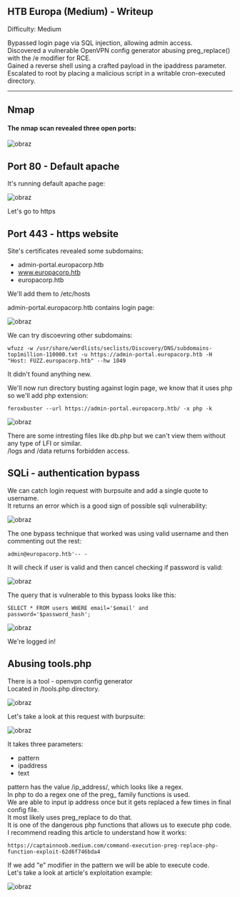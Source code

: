 ## HTB Europa (Medium) - Writeup

Difficulty: Medium

Bypassed login page via SQL injection, allowing admin access.  
Discovered a vulnerable OpenVPN config generator abusing preg_replace() with the /e modifier for RCE.  
Gained a reverse shell using a crafted payload in the ipaddress parameter.  
Escalated to root by placing a malicious script in a writable cron-executed directory.  

---

## Nmap 

#### The nmap scan revealed three open ports:  

![obraz](https://github.com/user-attachments/assets/e5ef597a-977d-4b69-8545-41087b5f7b79)


## Port 80 - Default apache  

It's running default apache page:  

![obraz](https://github.com/user-attachments/assets/d74c48af-a3b9-42d5-9cee-8ef2c2f918e8)

Let's go to https



## Port 443 - https website  

Site's certificates revealed some subdomains:  
+  admin-portal.europacorp.htb
+  www.europacorp.htb
+  europacorp.htb

We'll add them to /etc/hosts 

admin-portal.europacorp.htb contains login page:  

![obraz](https://github.com/user-attachments/assets/cbdbc1ec-1459-4e8d-a168-38dcc44da9c0)

We can try discoevring other subdomains:  
```
wfuzz -w /usr/share/wordlists/seclists/Discovery/DNS/subdomains-top1million-110000.txt -u https://admin-portal.europacorp.htb -H "Host: FUZZ.europacorp.htb" --hw 1049
```
It didn't found anything new.  

We'll now run directory busting against login page, we know that it uses php so we'll add php extension:  
```
feroxbuster --url https://admin-portal.europacorp.htb/ -x php -k
```

![obraz](https://github.com/user-attachments/assets/4783e358-64e7-44ff-bd3d-c99256f60359)

There are some intresting files like db.php but we can't view them without any type of LFI or similar.  
/logs and /data returns forbidden access.  



## SQLi - authentication bypass  

We can catch login request with burpsuite and add a single quote to username.  
It returns an error which is a good sign of possible sqli vulnerability:    

![obraz](https://github.com/user-attachments/assets/7c866e41-d791-4126-a097-2e03a53fa2e5)

The one bypass technique that worked was using valid username and then commenting out the rest:  
```
admin@europacorp.htb'-- -
```
It will check if user is valid and then cancel checking if password is valid:  

![obraz](https://github.com/user-attachments/assets/f7e69f98-87f2-4a15-821b-a995dfedb093)

The query that is vulnerable to this bypass looks like this:  
```
SELECT * FROM users WHERE email='$email' and password='$password_hash';
```

![obraz](https://github.com/user-attachments/assets/4c0fc184-2ea8-421f-8e39-89439782c998)

We're logged in!  



## Abusing tools.php

There is a tool - openvpn config generator  
Located in /tools.php directory.  

![obraz](https://github.com/user-attachments/assets/5c523302-6de8-4ddd-9c13-76106443e06c)

Let's take a look at this request with burpsuite:  

![obraz](https://github.com/user-attachments/assets/44f31c71-321b-461c-9f3e-79f4c2cfb407)

It takes three parameters:
+ pattern
+ ipaddress
+ text

pattern has the value /ip_address/, which looks like a regex.  
In php to do a regex one of the preg_  family functions is used.  
We are able to input ip address once but it gets replaced a few times in final config file.  
It most likely uses preg_replace to do that.  
It is one of the dangerous php functions that allows us to execute php code.  
I recommend reading this article to understand how it works:  
```
https://captainnoob.medium.com/command-execution-preg-replace-php-function-exploit-62d6f746bda4
```

If we add "e" modifier in the pattern we will be able to execute code.  
Let's take a look at article's exploitation example:  

![obraz](https://github.com/user-attachments/assets/fea10a24-8930-46d4-9b3a-74270e56035e)









































































